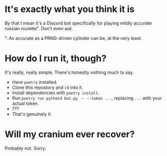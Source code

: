 # It's exactly what you think it is
By that I mean it's a Discord bot specifically for playing mildly accurate russian roulette**¹**. Don't even ask.

**¹**: As accurate as a PRNG-driven cylinder can be, at the very least.

# How do I run it, though?
It's really, really simple. There's honestly nothing much to say.

- Have `poetry` installed.
- Clone this repostory and `cd` into it.
- Install dependencies with `poetry install`.
- Run `poetry run python3 bot.py -- --token ...`, replacing `...` with your actual token.
- ???
- That's genuinely it.

# Will my cranium ever recover?
Probably not. Sorry.
